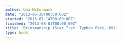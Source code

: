 ```yaml
---
author: Una McCormack
date: "2013-06-30T00:00:00Z"
started: "2013-07-14T00:00:00Z"
finished: "2013-08-03T00:00:00Z"
title: 'Brinkmanship (Star Trek: Typhon Pact, #8)'
type: book
---
```

